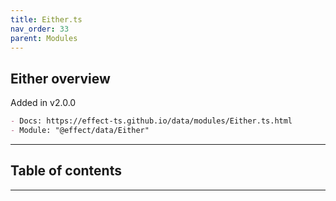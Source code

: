 ```yaml
---
title: Either.ts
nav_order: 33
parent: Modules
---
```


## Either overview

Added in v2.0.0

```md
- Docs: https://effect-ts.github.io/data/modules/Either.ts.html
- Module: "@effect/data/Either"
```

---

<h2 class="text-delta">Table of contents</h2>

---
